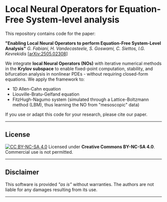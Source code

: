 # Local Neural Operators for Equation-Free System-level analysis

This repository contains code for the paper:

**"Enabling Local Neural Operators to perform Equation-Free System-Level Analysis"**
*G. Fabiani, H. Vandecasteele, S. Goswami, C. Siettos, I.G. Kevrekidis*
\[[arXiv:2505.02308](https://arxiv.org/abs/2505.02308)]

We integrate **local Neural Operators (NOs)** with iterative numerical methods in the **Krylov subspace** to enable fixed-point computation, stability, and bifurcation analysis in nonlinear PDEs - without requiring closed-form equations.
We apply the framework to:

* 1D Allen-Cahn equation
* Liouville-Bratu-Gelfand equation
* FitzHugh-Nagumo system (simulated through a Lattice-Boltzmann method (LBM), thus learning the NO from "mesoscopic" data)

If you use or adapt this code for your research, please cite our paper.

---

## License

[![CC BY-NC-SA 4.0][cc-by-nc-sa-shield]][cc-by-nc-sa]
Licensed under **Creative Commons BY-NC-SA 4.0**.
Commercial use is not permitted.

---

## Disclaimer

This software is provided *"as is"* without warranties. The authors are not liable for any damages resulting from its use.

---

[cc-by-nc-sa]: http://creativecommons.org/licenses/by-nc-sa/4.0/
[cc-by-nc-sa-shield]: https://img.shields.io/badge/License-CC%20BY--NC--SA%204.0-lightgrey.svg
